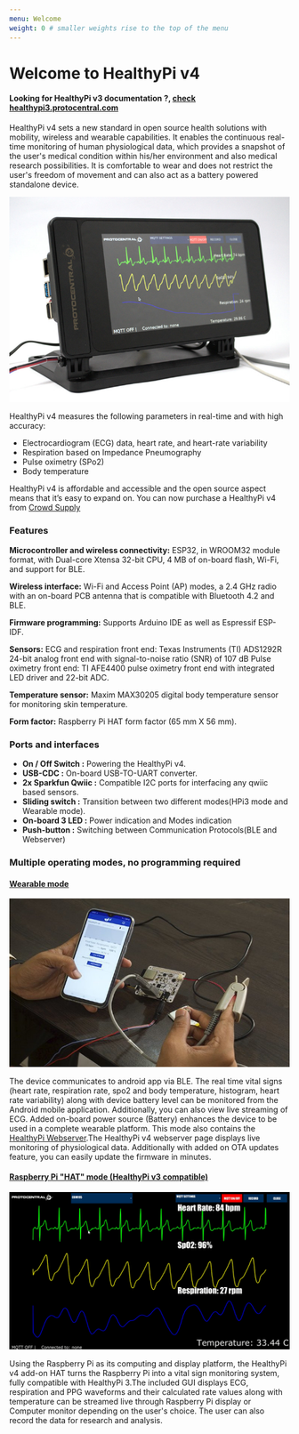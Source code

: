 ```yaml
---
menu: Welcome
weight: 0 # smaller weights rise to the top of the menu
---
```

# Welcome to HealthyPi v4

#### Looking for HealthyPi v3 documentation ?, [check healthypi3.protocentral.com](http://healthypi3.protocentral.com/)

HealthyPi v4 sets a new standard in open source health solutions with mobility, wireless and wearable capabilities. It enables the continuous real-time monitoring of human physiological data, which provides a snapshot of the user's medical condition within his/her environment and also medical research possibilities. It is comfortable to wear and does not restrict the user's freedom of movement and can also act as a battery powered standalone device.

![HealthyPi Display](images/HealthyPi_Complete.jpg)

HealthyPi v4 measures the following parameters in real-time and with high accuracy:

* Electrocardiogram (ECG) data, heart rate, and heart-rate variability
* Respiration based on Impedance Pneumography
* Pulse oximetry (SPo2)
* Body temperature

HealthyPi v4 is affordable and accessible and the open source aspect means that it’s easy to expand on.
You can now purchase a HealthyPi v4 from [Crowd Supply](https://www.crowdsupply.com/protocentral/healthypi-v4-unplugged)

### Features
**Microcontroller and wireless connectivity:**  ESP32, in WROOM32 module format, with Dual-core Xtensa 32-bit CPU, 4 MB of on-board flash, Wi-Fi, and support for BLE.

**Wireless interface:**  Wi-Fi and Access Point (AP) modes, a 2.4 GHz radio with an on-board PCB antenna that is compatible with Bluetooth 4.2 and BLE.

**Firmware programming:** Supports Arduino IDE as well as Espressif ESP-IDF.

**Sensors:**
ECG and respiration front end: Texas Instruments (TI) ADS1292R 24-bit analog front end with signal-to-noise ratio (SNR) of 107 dB
Pulse oximetry front end: TI AFE4400 pulse oximetry front end with integrated LED driver and 22-bit ADC.

**Temperature sensor:** Maxim MAX30205 digital body temperature sensor for monitoring skin temperature.

**Form factor:** Raspberry Pi HAT form factor (65 mm X 56 mm).

### Ports and interfaces

* **On / Off Switch :** Powering the HealthyPi v4.
* **USB-CDC :** On-board USB-TO-UART converter.
* **2x Sparkfun Qwiic :** Compatible I2C ports for interfacing any qwiic based sensors.
* **Sliding switch :** Transition between two different modes(HPi3 mode and Wearable mode).
* **On-board 3 LED :** Power indication and Modes indication
* **Push-button :** Switching between Communication Protocols(BLE and Webserver)

### Multiple operating modes, no programming required

#### [Wearable mode](https://healthypi.protocentral.com/HealthyPiv4_with_BLE.html)

![Wearable mode](images/wearable_mode.jpg)

The device communicates to android app via BLE. The real time vital signs (heart rate, respiration rate, spo2 and body temperature, histogram, heart rate variability) along with device battery level can be monitored  from the Android mobile application. Additionally, you can also view live streaming of ECG. Added on-board power source (Battery) enhances the device to be used in a complete wearable platform. This mode also contains the [HealthyPi Webserver](HealthyPiv4_webserver.md).The HealthyPi v4 webserver page displays live monitoring of physiological data. Additionally with added on OTA updates feature, you can easily update the firmware in minutes.

#### [Raspberry Pi "HAT" mode (HealthyPi v3 compatible)](https://healthypi.protocentral.com/setting%20up%20complete%20kit.html)

![HPi3 mode](images/Pi3_mode.png)

Using the Raspberry Pi as its computing and display platform, the HealthyPi v4 add-on HAT turns the Raspberry Pi into a vital sign monitoring system, fully compatible with HealthyPi 3.The included GUI displays ECG, respiration and PPG waveforms and their calculated rate values along with temperature can be  streamed live through Raspberry Pi display or Computer monitor depending on the user's choice. The user can also record the data for research and analysis.
